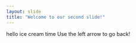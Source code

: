 ```yaml
---
layout: slide
title: "Welcome to our second slide!"
---
```

hello ice cream time
Use the left arrow to go back!
